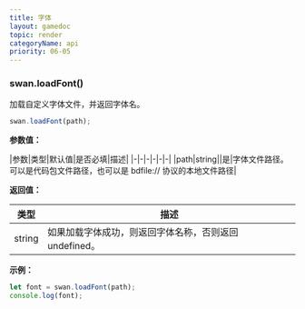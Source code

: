 ```yaml
---
title: 字体
layout: gamedoc
topic: render
categoryName: api
priority: 06-05
---
```


### swan.loadFont()

加载自定义字体文件，并返回字体名。

```js
swan.loadFont(path);
```

**参数值：**

|参数|类型|默认值|是否必填|描述|
|-|-|-|-|-|-|
|path|string||是|字体文件路径。可以是代码包文件路径，也可以是 bdfile:// 协议的本地文件路径|


**返回值：**

|类型|描述|
|-|-|
|string|如果加载字体成功，则返回字体名称，否则返回 undefined。|


**示例：**

```js
let font = swan.loadFont(path);
console.log(font);
```